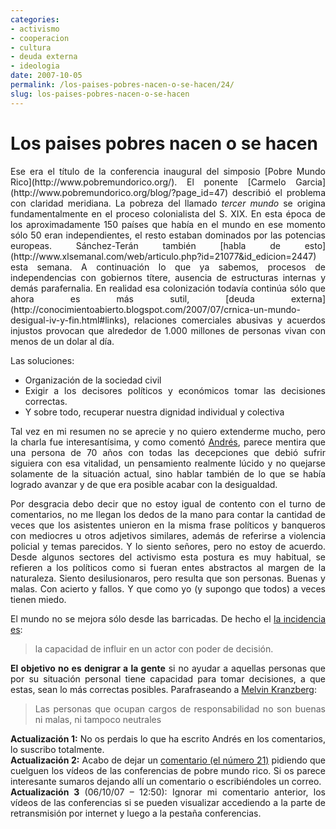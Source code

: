 ```yaml
---
categories:
- activismo
- cooperacion
- cultura
- deuda externa
- ideologia
date: 2007-10-05
permalink: /los-paises-pobres-nacen-o-se-hacen/24/
slug: los-paises-pobres-nacen-o-se-hacen
---
```


# Los paises pobres nacen o se hacen

<div style="text-align: justify">Ese era el título de la conferencia inaugural del simposio [Pobre Mundo Rico](http://www.pobremundorico.org/). El ponente [Carmelo Garcia](http://www.pobremundorico.org/blog/?page_id=47) describió el problema con claridad meridiana. La pobreza del llamado <span style="font-style: italic">tercer mundo</span> se origina fundamentalmente en el proceso colonialista del S. XIX. En esta época de los aproximadamente 150 países que había en el mundo en ese momento sólo 50 eran independientes, el resto estaban dominados por las potencias europeas. Sánchez-Terán también [habla de esto](http://www.xlsemanal.com/web/articulo.php?id=21077&id_edicion=2447) esta semana. A continuación lo que ya sabemos, procesos de independencias con gobiernos títere, ausencia de estructuras internas y demás parafernalia. En realidad esa colonización todavía continúa sólo que ahora es más sutil, [deuda externa](http://conocimientoabierto.blogspot.com/2007/07/crnica-un-mundo-desigual-iv-y-fin.html#links), relaciones comerciales abusivas y acuerdos injustos provocan que alrededor de 1.000 millones de personas vivan con menos de un dolar al día.

Las soluciones:

- Organización de la sociedad civil
- Exigir a los decisores políticos y económicos tomar las decisiones correctas.<span style="font-weight: bold"></span>
- Y sobre todo, recuperar nuestra dignidad individual y colectiva

Tal vez en mi resumen no se aprecie y no quiero extenderme mucho, pero la charla fue interesantísima, y como comentó [Andrés](http://obazardenes.blogaliza.org/), parece mentira que una persona de 70 años con todas las decepciones que debió sufrir siguiera con esa vitalidad, un pensamiento realmente lúcido y no quejarse solamente de la situación actual, sino hablar también de lo que se había logrado avanzar y de que era posible acabar con la desigualdad.

Por desgracia debo decir que no estoy igual de contento con el turno de comentarios, no me llegan los dedos de la mano para contar la cantidad de veces que los asistentes unieron en la misma frase políticos y banqueros con mediocres u otros adjetivos similares, además de referirse a violencia policial y temas parecidos. Y lo siento señores, pero no estoy de acuerdo. Desde algunos sectores del activismo esta postura es muy habitual, se refieren a los políticos como si fueran entes abstractos al margen de la naturaleza. Siento desilusionaros, pero resulta que son personas. Buenas y malas. Con acierto y fallos. Y que como yo (y supongo que todos) a veces tienen miedo.

El mundo no se mejora sólo desde las barricadas. De hecho el [la incidencia es](http://www.laneta.apc.org/mcd/publicaciones/cabildeo/quees.htm):<span style="font-family:Arial"></span>

> la capacidad de influir en un actor con poder de decisión.

<span style="font-weight: bold">El objetivo no es denigrar a la gente</span> si no ayudar a aquellas personas que por su situación personal tiene capacidad para tomar decisiones, a que estas, sean lo más correctas posibles. Parafraseando a [Melvin Kranzberg](http://en.wikipedia.org/wiki/Melvin_Kranzberg):

> Las personas que ocupan cargos de responsabilidad no son buenas ni malas, ni tampoco neutrales

<span style="font-weight: bold">Actualización 1:</span> No os perdais lo que ha escrito Andrés en los comentarios, lo suscribo totalmente.  
<span style="font-weight: bold">Actualización 2:</span> Acabo de dejar un [comentario (el número 21)](http://www.pobremundorico.org/blog/?page_id=46) pidiendo que cuelguen los vídeos de las conferencias de pobre mundo rico. Si os parece interesante sumaros dejando allí un comentario o escribiéndoles un correo.  
<span style="font-weight: bold">Actualización 3</span> (06/10/07 – 12:50): Ignorar mi comentario anterior, los vídeos de las conferencias si se pueden visualizar accediendo a la parte de retransmisión por internet y luego a la pestaña conferencias.

</div>